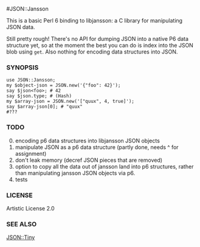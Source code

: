 #JSON::Jansson

This is a basic Perl 6 binding to libjansson: a C library for manipulating JSON data.

Still pretty rough! There's no API for dumping JSON into a native P6 data
structure yet, so at the moment the best you can do is index into the JSON blob
using `get`. Also nothing for encoding data structures into JSON.

### SYNOPSIS

    use JSON::Jansson;
    my $object-json = JSON.new('{"foo": 42}');
    say $json<foo>; # 42
    say $json.type; # (Hash)
    my $array-json = JSON.new('["quux", 4, true]');
    say $array-json[0]; # "quux"
    #???

### TODO

0. encoding p6 data structures into libjansson JSON objects
1. manipulate JSON as a p6 data structure (partly done, needs ^ for assignment)
2. don't leak memory (decref JSON pieces that are removed)
3. option to copy all the data out of jansson land into p6 structures, rather
than manipulating jansson JSON objects via p6.
4. tests


### LICENSE

Artistic License 2.0

### SEE ALSO

[JSON::Tiny](github.com/moritz/json)
